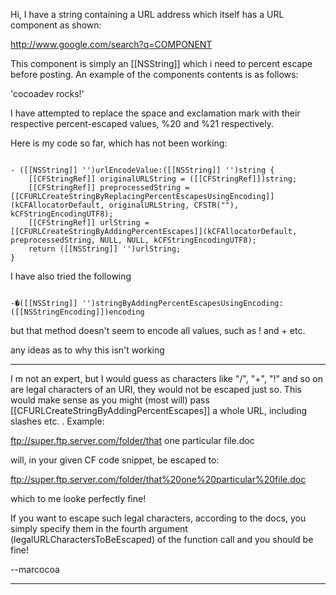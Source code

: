 Hi,
I have a string containing a URL address which itself has a URL component as shown:

http://www.google.com/search?q=COMPONENT

This component is simply an [[NSString]] which i need to percent escape before posting. An example of the components contents is as follows:

'cocoadev rocks!'

I have attempted to replace the space and exclamation mark with their respective percent-escaped values, %20 and %21 respectively.

Here is my code so far, which has not been working:

<code>
- ([[NSString]] '')urlEncodeValue:([[NSString]] '')string {
	[[CFStringRef]] originalURLString = ([[CFStringRef]])string;
	[[CFStringRef]] preprocessedString = [[CFURLCreateStringByReplacingPercentEscapesUsingEncoding]](kCFAllocatorDefault, originalURLString, CFSTR(""), kCFStringEncodingUTF8);
	[[CFStringRef]] urlString = [[CFURLCreateStringByAddingPercentEscapes]](kCFAllocatorDefault, preprocessedString, NULL, NULL, kCFStringEncodingUTF8);
	return ([[NSString]] '')urlString;
}
</code>

I have also tried the following

<code>
-�([[NSString]] '')stringByAddingPercentEscapesUsingEncoding:([[NSStringEncoding]])encoding
</code>

but that method doesn't seem to encode all values, such as ! and + etc.

any ideas as to why this isn't working

----
I m not an expert, but I would guess as characters like "/", "+", "!" and so on are legal characters of an URI, they would not be escaped just so. This would make sense as you might (most will) pass [[CFURLCreateStringByAddingPercentEscapes]] a whole URL, including slashes etc. . Example:

ftp://super.ftp.server.com/folder/that one particular file.doc

will, in your given CF code snippet, be escaped to:

ftp://super.ftp.server.com/folder/that%20one%20particular%20file.doc

which to me looke perfectly fine!

If you want to escape such legal characters, according to the docs, you simply specify them in the fourth argument (legalURLCharactersToBeEscaped) of the function call and you should be fine!

--marcocoa

----